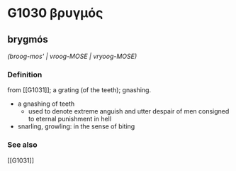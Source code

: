 # G1030 βρυγμός

## brygmós

_(broog-mos' | vroog-MOSE | vryoog-MOSE)_

### Definition

from [[G1031]]; a grating (of the teeth); gnashing.

- a gnashing of teeth
  - used to denote extreme anguish and utter despair of men consigned to eternal punishment in hell
- snarling, growling: in the sense of biting

### See also

[[G1031]]

